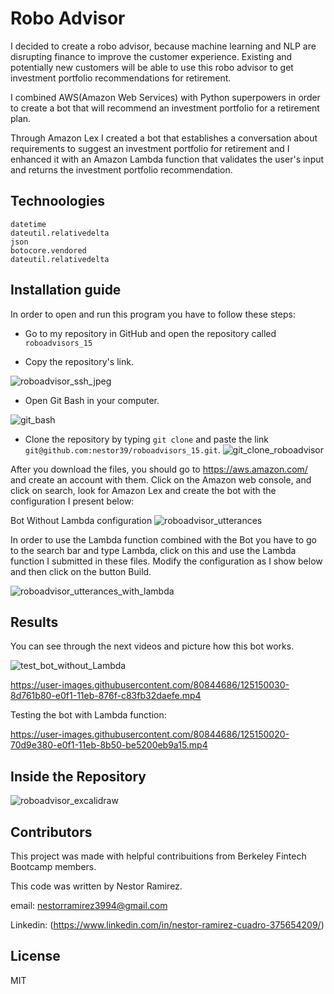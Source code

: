 # Robo Advisor

I  decided to create a robo advisor, because machine learning and NLP are disrupting finance to improve the customer experience. Existing and potentially new customers will be able to use this robo advisor to get investment portfolio recommendations for retirement.

I combined AWS(Amazon Web Services)  with Python superpowers in order to create a bot that will recommend an investment portfolio for a retirement plan.

Through Amazon Lex I created a bot that establishes a conversation about requirements to suggest an investment portfolio for retirement and I enhanced it with an Amazon Lambda function  that validates the user's input and returns the investment portfolio recommendation.

## Technoologies

```
datetime 
dateutil.relativedelta
json
botocore.vendored 
dateutil.relativedelta 
```

## Installation guide
In order to open and run this program you have to follow these steps:

* Go to my repository in GitHub and open the repository called ```roboadvisors_15```

* Copy the repository's link.

![roboadvisor_ssh_jpeg](https://user-images.githubusercontent.com/80844686/125149393-b399bc80-e0ed-11eb-98ef-0930adb1ae8e.jpg)

* Open Git Bash in your computer.

![git_bash](https://user-images.githubusercontent.com/80844686/115638940-40d82c80-a2c8-11eb-816a-e991b245cd88.jpg)

* Clone the repository by typing ```git clone``` and paste the link ```git@github.com:nestor39/roboadvisors_15.git```.
![git_clone_roboadvisor](https://user-images.githubusercontent.com/80844686/125149382-a54ba080-e0ed-11eb-9699-39bfd0214a1c.jpg)


After you download the files, you should go to https://aws.amazon.com/ and create an account with them. Click on the Amazon web console, and click on search, look for Amazon Lex and create the bot with the configuration I present below:

Bot Without Lambda configuration
![roboadvisor_utterances](https://user-images.githubusercontent.com/80844686/125149567-8bf72400-e0ee-11eb-9b25-fd8faa13de09.jpg)


In order to use the Lambda function combined with the Bot you have to go to the search bar and type Lambda, click on this and use the Lambda function I submitted in these files.  Modify the configuration as I show below and then click on the button Build.

![roboadvisor_utterances_with_lambda](https://user-images.githubusercontent.com/80844686/125150083-dcbc4c00-e0f1-11eb-8133-26027d7018c3.jpg)


## Results

You can see through the next videos and picture how this bot works.


![test_bot_without_Lambda](https://user-images.githubusercontent.com/80844686/125149729-7df5d300-e0ef-11eb-8edc-91049196636a.png)




https://user-images.githubusercontent.com/80844686/125150030-8d761b80-e0f1-11eb-876f-c83fb32daefe.mp4


Testing the bot with Lambda function:


https://user-images.githubusercontent.com/80844686/125150020-70d9e380-e0f1-11eb-8b50-be5200eb9a15.mp4




## Inside the Repository

![roboadvisor_excalidraw](https://user-images.githubusercontent.com/80844686/125148893-56e8d280-e0ea-11eb-998f-7494f6cf1164.jpg)

## Contributors

This project was made with helpful contribuitions from Berkeley Fintech Bootcamp members. 

This code was written by Nestor Ramirez.

email: nestorramirez3994@gmail.com

Linkedin: (https://www.linkedin.com/in/nestor-ramirez-cuadro-375654209/)



## License 
MIT
